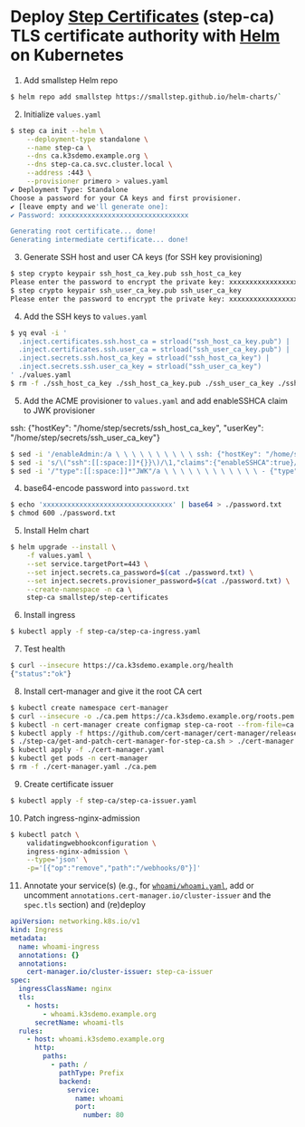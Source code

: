 # Deploy [Step Certificates](https://github.com/smallstep/helm-charts/blob/master/step-certificates/README.md) (step-ca) TLS certificate authority with [Helm](https://github.com/smallstep/helm-charts) on Kubernetes

1. Add smallstep Helm repo
```bash
$ helm repo add smallstep https://smallstep.github.io/helm-charts/`
```
2. Initialize `values.yaml`
```bash
$ step ca init --helm \
    --deployment-type standalone \
    --name step-ca \
    --dns ca.k3sdemo.example.org \
    --dns step-ca.ca.svc.cluster.local \
    --address :443 \
    --provisioner primero > values.yaml
✔ Deployment Type: Standalone
Choose a password for your CA keys and first provisioner.
✔ [leave empty and we'll generate one]: 
✔ Password: xxxxxxxxxxxxxxxxxxxxxxxxxxxxxxxx

Generating root certificate... done!
Generating intermediate certificate... done!
```
3. Generate SSH host and user CA keys (for SSH key provisioning)
```bash
$ step crypto keypair ssh_host_ca_key.pub ssh_host_ca_key
Please enter the password to encrypt the private key: xxxxxxxxxxxxxxxxxxxxxxxxxxxxxxxx
$ step crypto keypair ssh_user_ca_key.pub ssh_user_ca_key
Please enter the password to encrypt the private key: xxxxxxxxxxxxxxxxxxxxxxxxxxxxxxxx
```
4. Add the SSH keys to `values.yaml`
```bash
$ yq eval -i '
  .inject.certificates.ssh.host_ca = strload("ssh_host_ca_key.pub") |
  .inject.certificates.ssh.user_ca = strload("ssh_user_ca_key.pub") |
  .inject.secrets.ssh.host_ca_key = strload("ssh_host_ca_key") |
  .inject.secrets.ssh.user_ca_key = strload("ssh_user_ca_key")
' ./values.yaml
$ rm -f ./ssh_host_ca_key ./ssh_host_ca_key.pub ./ssh_user_ca_key ./ssh_user_ca_key.pub
```
5. Add the ACME provisioner to `values.yaml` and add enableSSHCA  claim to JWK provisioner

ssh: {"hostKey": "/home/step/secrets/ssh_host_ca_key", "userKey": "/home/step/secrets/ssh_user_ca_key"}

```bash
$ sed -i '/enableAdmin:/a \ \ \ \ \ \ \ \ \ \ ssh: {"hostKey": "/home/step/secrets/ssh_host_ca_key", "userKey": "/home/step/secrets/ssh_user_ca_key"}' values.yaml
$ sed -i 's/\("ssh":[[:space:]]*{}}\)/\1,"claims":{"enableSSHCA":true}/' values.yaml
$ sed -i '/"type":[[:space:]]*"JWK"/a \ \ \ \ \ \ \ \ \ \ \ \ - {"type":"ACME","name":"acme"}' values.yaml
```
4. base64-encode password into `password.txt`
```bash
$ echo 'xxxxxxxxxxxxxxxxxxxxxxxxxxxxxxxx' | base64 > ./password.txt
$ chmod 600 ./password.txt
```
5. Install Helm chart
```bash
$ helm upgrade --install \
    -f values.yaml \
    --set service.targetPort=443 \
    --set inject.secrets.ca_password=$(cat ./password.txt) \
    --set inject.secrets.provisioner_password=$(cat ./password.txt) \
    --create-namespace -n ca \
    step-ca smallstep/step-certificates
```
6. Install ingress
```bash
$ kubectl apply -f step-ca/step-ca-ingress.yaml
```
7. Test health
```bash
$ curl --insecure https://ca.k3sdemo.example.org/health
{"status":"ok"}
```
8. Install cert-manager and give it the root CA cert
```bash
$ kubectl create namespace cert-manager
$ curl --insecure -o ./ca.pem https://ca.k3sdemo.example.org/roots.pem
$ kubectl -n cert-manager create configmap step-ca-root --from-file=ca.crt=ca.pem
$ kubectl apply -f https://github.com/cert-manager/cert-manager/releases/latest/download/cert-manager.crds.yaml
$ ./step-ca/get-and-patch-cert-manager-for-step-ca.sh > ./cert-manager.yaml
$ kubectl apply -f ./cert-manager.yaml
$ kubectl get pods -n cert-manager
$ rm -f ./cert-manager.yaml ./ca.pem
```
9. Create certificate issuer
```bash
$ kubectl apply -f step-ca/step-ca-issuer.yaml
````
10. Patch ingress-nginx-admission
```bash
$ kubectl patch \
    validatingwebhookconfiguration \
    ingress-nginx-admission \
    --type='json' \
    -p='[{"op":"remove","path":"/webhooks/0"}]'
```
11. Annotate your service(s) (e.g., for [`whoami/whoami.yaml`](whoami/whoami.yaml), add or uncomment `annotations.cert-manager.io/cluster-issuer`  and the `spec.tls` section) and (re)deploy
```yaml
apiVersion: networking.k8s.io/v1
kind: Ingress
metadata:
  name: whoami-ingress
  annotations: {}
  annotations:
    cert-manager.io/cluster-issuer: step-ca-issuer
spec:
  ingressClassName: nginx
  tls:
    - hosts:
        - whoami.k3sdemo.example.org
      secretName: whoami-tls
  rules:
    - host: whoami.k3sdemo.example.org
      http:
        paths:
          - path: /
            pathType: Prefix
            backend:
              service:
                name: whoami
                port:
                  number: 80
```
